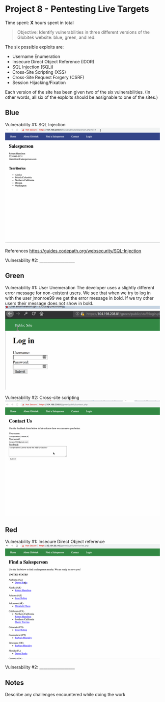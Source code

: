 # Project 8 - Pentesting Live Targets

Time spent: **X** hours spent in total

> Objective: Identify vulnerabilities in three different versions of the Globitek website: blue, green, and red.

The six possible exploits are:
* Username Enumeration
* Insecure Direct Object Reference (IDOR)
* SQL Injection (SQLi)
* Cross-Site Scripting (XSS)
* Cross-Site Request Forgery (CSRF)
* Session Hijacking/Fixation

Each version of the site has been given two of the six vulnerabilities. (In other words, all six of the exploits should be assignable to one of the sites.)

## Blue

Vulnerability #1: SQL Injection
![](https://github.com/lcano8/Codepath/blob/master/Week%209/SQL%20injection.gif)

References
https://guides.codepath.org/websecurity/SQL-Injection

Vulnerability #2: __________________
![]()


## Green

Vulnerability #1: User Unemeration
The developer uses a slightly different error message for non-existent users. We see that when we try to log in with the user jmonroe99 we get the error message in bold. If we try other users their message does not show in bold. 
 ![](https://github.com/lcano8/Codepath/blob/master/Week%209/User%20enumaration.gif)

Vulnerability #2: Cross-site scripting
 ![](https://github.com/lcano8/Codepath/blob/master/Week%209/Cross-site%20scripting.gif)


## Red

Vulnerability #1: Insecure Direct Object reference
![](https://github.com/lcano8/Codepath/blob/master/Week%209/IDOR.gif)

Vulnerability #2: __________________


## Notes

Describe any challenges encountered while doing the work

